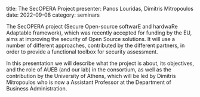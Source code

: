 title: The SecOPERA Project
presenter: Panos Louridas, Dimitris Mitropoulos
date: 2022-09-08
category: seminars

The SecOPERA project (Secure Open-source softwarE and hardwaRe
Adaptable framework), which was recently accepted for funding by the
EU, aims at improving the security of Open Source solutions. It will
use a number of different approaches, contributed by the different
partners, in order to provide a functional toolbox for security
assessment.

In this presentation we will describe what the project is about, its
objectives, and the role of AUEB (and our lab) in the consortium, as
well as the contribution by the University of Athens, which will be
led by Dimitris Mitropoulos who is now a Assistant Professor at the
Department of Business Administration.
